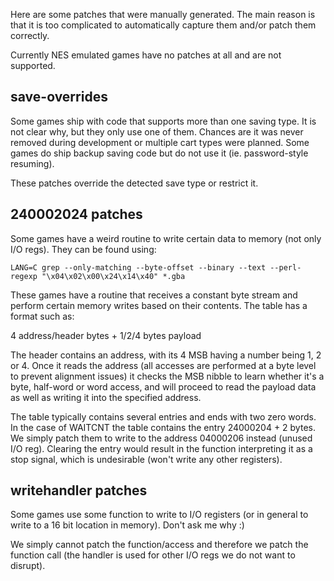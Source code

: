 
Here are some patches that were manually generated. The main reason is that it
is too complicated to automatically capture them and/or patch them correctly.

Currently NES emulated games have no patches at all and are not supported.

save-overrides
--------------

Some games ship with code that supports more than one saving type. It is not
clear why, but they only use one of them. Chances are it was never removed
during development or multiple cart types were planned. Some games do ship
backup saving code but do not use it (ie. password-style resuming).

These patches override the detected save type or restrict it.

240002024 patches
-----------------

Some games have a weird routine to write certain data to memory (not only I/O
regs). They can be found using:

```
LANG=C grep --only-matching --byte-offset --binary --text --perl-regexp "\x04\x02\x00\x24\x14\x40" *.gba
```

These games have a routine that receives a constant byte stream and perform
certain memory writes based on their contents. The table has a format such as:

4 address/header bytes + 1/2/4 bytes payload

The header contains an address, with its 4 MSB having a number being 1, 2 or 4.
Once it reads the address (all accesses are performed at a byte level to
prevent alignment issues) it checks the MSB nibble to learn whether it's a
byte, half-word or word access, and will proceed to read the payload data
as well as writing it into the specified address.

The table typically contains several entries and ends with two zero words. In
the case of WAITCNT the table contains the entry 24000204 + 2 bytes. We simply
patch them to write to the address 04000206 instead (unused I/O reg). Clearing
the entry would result in the function interpreting it as a stop signal, which
is undesirable (won't write any other registers).

writehandler patches
--------------------

Some games use some function to write to I/O registers (or in general to write
to a 16 bit location in memory). Don't ask me why :)

We simply cannot patch the function/access and therefore we patch the function
call (the handler is used for other I/O regs we do not want to disrupt).

